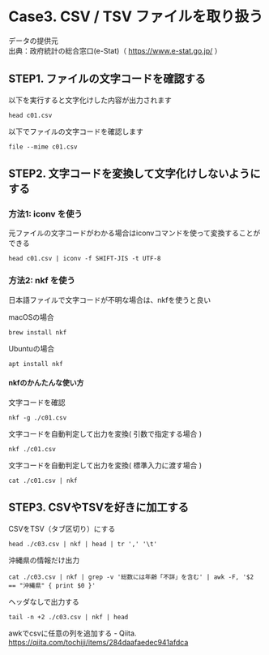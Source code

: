 # Case3. CSV / TSV ファイルを取り扱う 

データの提供元  
出典：政府統計の総合窓口(e-Stat)（ https://www.e-stat.go.jp/ ）

## STEP1. ファイルの文字コードを確認する
以下を実行すると文字化けした内容が出力されます
```
head c01.csv
```

以下でファイルの文字コードを確認します
```
file --mime c01.csv
```

## STEP2. 文字コードを変換して文字化けしないようにする
### 方法1: iconv を使う
元ファイルの文字コードがわかる場合はiconvコマンドを使って変換することができる
```
head c01.csv | iconv -f SHIFT-JIS -t UTF-8
```

### 方法2: nkf を使う
日本語ファイルで文字コードが不明な場合は、nkfを使うと良い

macOSの場合
```
brew install nkf
```

Ubuntuの場合
```
apt install nkf
```

#### nkfのかんたんな使い方
文字コードを確認
```
nkf -g ./c01.csv
```

文字コードを自動判定して出力を変換( 引数で指定する場合 )
```
nkf ./c01.csv
```

文字コードを自動判定して出力を変換( 標準入力に渡す場合 )
```
cat ./c01.csv | nkf
```


## STEP3. CSVやTSVを好きに加工する

CSVをTSV（タブ区切り）にする
```
head ./c03.csv | nkf | head | tr ',' '\t'
```

沖縄県の情報だけ出力
```
cat ./c03.csv | nkf | grep -v '総数には年齢「不詳」を含む' | awk -F, '$2 == "沖縄県" { print $0 }'
```

ヘッダなしで出力する
```
tail -n +2 ./c03.csv | nkf | head
```
awkでcsvに任意の列を追加する - Qiita.  
https://qiita.com/tochiji/items/284daafaedec941afdca


